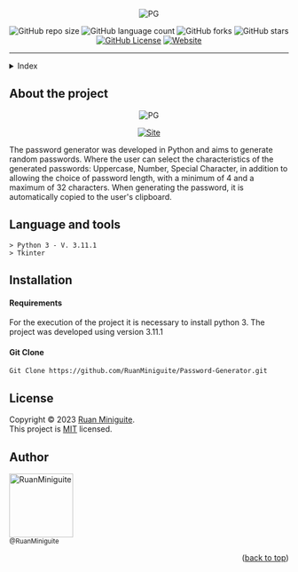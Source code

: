 <!--  
  Ruan Pezzin Miniguite
  V. 3.0
-->


<!-- ============== HEADER ============== -->
<div align="center" id="header">

  ![PG](https://user-images.githubusercontent.com/82480542/215360042-2a8abab2-ab6e-4c78-9cb4-dc066251789e.png)

  ![GitHub repo size][GitHub repo size-shields]
  ![GitHub language count][GitHub language count-shields]
  ![GitHub forks][GitHub forks-shields]
  ![GitHub stars][GitHub stars-shields]
  [![GitHub License][GitHub License-shields]][GitHub License-link]
  [![Website][Website-shields]][Website-link]
  
</div>

---

<!-- ===== INDEX ===== -->
<details>
  <summary>Index</summary>
  <ol>
    <li><a href="#about-the-project">About The Project</a></li>
    <li><a href="#language-and-tools">Language and tools</a></li>
    <li><a href="#installation">Installation</a></li>
    <li><a href="#license">License</a></li>
    <li><a href="#author">Author</a></li>
  </ol>
</details>



<!-- ============== ABOUT ============== -->
## About the project

<div align="center">
  
  ![PG](https://user-images.githubusercontent.com/82480542/215360347-00c1b3be-8322-42fe-a7fe-683dc75d391f.gif)
  
  [![Site][Site-shields]][Site-link]
  
</div>

<p>The password generator was developed in Python and aims to generate random passwords. Where the user can select the characteristics of the generated passwords: Uppercase, Number, Special Character, in addition to allowing the choice of password length, with a minimum of 4 and a maximum of 32 characters. When generating the password, it is automatically copied to the user's clipboard.</p>



<!-- ============== LANGUAGE ============== -->
## Language and tools

```
> Python 3 - V. 3.11.1
> Tkinter
```



<!-- ============== INSTALLATION ============== -->
## Installation

<h4>Requirements</h4>

<p>For the execution of the project it is necessary to install python 3. The project was developed using version 3.11.1</p>

#### Git Clone
```
Git Clone https://github.com/RuanMiniguite/Password-Generator.git
```



<!-- ============== LICENSE ============== -->
## License

Copyright © 2023 [Ruan Miniguite](https://github.com/RuanMiniguite).<br />
This project is [MIT][GitHub License-link] licensed.



<!-- ============== AUTHOR ============== -->
## Author

[<img alt="RuanMiniguite" src="https://github.com/RuanMiniguite.png?size=330" width="115"><br><sub>@RuanMiniguite</sub>](https://github.com/RuanMiniguite)

<p align="right">(<a href="#header">back to top</a>)</p>




<!-- ============== LINKs ============== -->
<!-- Alterar link -->
[Site-link]: https://github.com/RuanMiniguite/Password-Generator/raw/main/Generator.exe
[GitHub License-link]: https://github.com/RuanMiniguite/Password-Generator/blob/9d3fde4cc1751ac220f748996223401f59aa864d/LICENSE

<!-- Alterar caminho para repositorio [Template-Readme] -->
[GitHub repo size-shields]: https://img.shields.io/github/repo-size/RuanMiniguite/Password-Generator?style=for-the-badge&color=292929
[GitHub language count-shields]: https://img.shields.io/github/languages/count/RuanMiniguite/Password-Generator?style=for-the-badge&color=292929
[GitHub forks-shields]: https://img.shields.io/github/forks/RuanMiniguite/Password-Generator?style=for-the-badge&color=292929
[GitHub stars-shields]: https://img.shields.io/github/stars/RuanMiniguite/Password-Generator?style=for-the-badge&color=292929

<!-- Permalink Shields-->
[GitHub License-shields]: https://img.shields.io/cocoapods/l/m?down_color=292929&color=292929&style=for-the-badge
[Site-shields]: https://img.shields.io/badge/Download-EXE-292929?style=for-the-badge&logo=web&logoColor=white
[Website-link]: https://github.com/RuanMiniguite/Commit-Message
[Website-shields]: https://img.shields.io/website?down_color=292929&down_message=404&style=for-the-badge&logo=github&up_color=292929&up_message=Commit&url=https%3A%2F%2Fgithub.com%2FRuanMiniguite%2FCommit-Message
